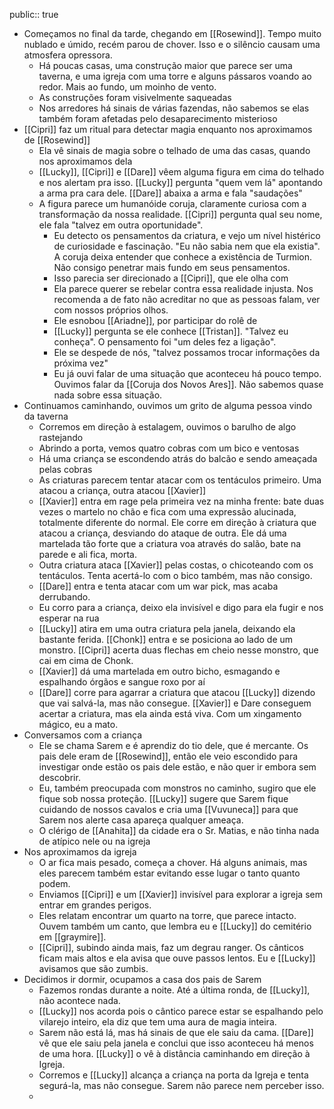 public:: true

- Começamos no final da tarde, chegando em [[Rosewind]]. Tempo muito nublado e úmido, recém parou de chover. Isso e o silêncio causam uma atmosfera opressora.
	- Há poucas casas, uma construção maior que parece ser uma taverna, e uma igreja com uma torre e alguns pássaros voando ao redor. Mais ao fundo, um moinho de vento.
	- As construções foram visivelmente saqueadas
	- Nos arredores há sinais de várias fazendas, não sabemos se elas também foram afetadas pelo desaparecimento misterioso
- [[Cipri]] faz um ritual para detectar magia enquanto nos aproximamos de [[Rosewind]]
	- Ela vê sinais de magia sobre o telhado de uma das casas, quando nos aproximamos dela
	- [[Lucky]], [[Cipri]] e [[Dare]] vêem alguma figura em cima do telhado e nos alertam pra isso. [[Lucky]] pergunta "quem vem lá" apontando a arma pra cara dele. [[Dare]] abaixa a arma e fala "saudações"
	- A figura parece um humanóide coruja, claramente curiosa com a transformação da nossa realidade. [[Cipri]] pergunta qual seu nome, ele fala "talvez em outra oportunidade".
		- Eu detecto os pensamentos da criatura, e vejo um nível histérico de curiosidade e fascinação. "Eu não sabia nem que ela existia". A coruja deixa entender que conhece a existência de Turmion. Não consigo penetrar mais fundo em seus pensamentos.
		- Isso parecia ser direcionado a [[Cipri]], que ele olha com
		- Ela parece querer se rebelar contra essa realidade injusta. Nos recomenda a de fato não acreditar no que as pessoas falam, ver com nossos próprios olhos.
		- Ele esnobou [[Ariadne]], por participar do rolê de
		- [[Lucky]] pergunta se ele conhece [[Tristan]]. "Talvez eu conheça". O pensamento foi "um deles fez a ligação".
		- Ele se despede de nós, "talvez possamos trocar informações da próxima vez"
		- Eu já ouvi falar de uma situação que aconteceu há pouco tempo. Ouvimos falar da [[Coruja dos Novos Ares]]. Não sabemos quase nada sobre essa situação.
- Continuamos caminhando, ouvimos um grito de alguma pessoa vindo da taverna
	- Corremos em direção à estalagem, ouvimos o barulho de algo rastejando
	- Abrindo a porta, vemos quatro cobras com um bico e ventosas
	- Há uma criança se escondendo atrás do balcão e sendo ameaçada pelas cobras
	- As criaturas parecem tentar atacar com os tentáculos primeiro. Uma atacou a criança, outra atacou [[Xavier]]
	- [[Xavier]] entra em rage pela primeira vez na minha frente: bate duas vezes o martelo no chão e fica com uma expressão alucinada, totalmente diferente do normal. Ele corre em direção à criatura que atacou a criança, desviando do ataque de outra. Ele dá uma martelada tão forte que a criatura voa através do salão, bate na parede e ali fica, morta.
	- Outra criatura ataca [[Xavier]] pelas costas, o chicoteando com os tentáculos. Tenta acertá-lo com o bico também, mas não consigo.
	- [[Dare]] entra e tenta atacar com um war pick, mas acaba derrubando.
	- Eu corro para a criança, deixo ela invisível e digo para ela fugir e nos esperar na rua
	- [[Lucky]] atira em uma outra criatura pela janela, deixando ela bastante ferida. [[Chonk]] entra e se posiciona ao lado de um monstro. [[Cipri]] acerta duas flechas em cheio nesse monstro, que cai em cima de Chonk.
	- [[Xavier]] dá uma martelada em outro bicho, esmagando e espalhando órgãos e sangue roxo por aí
	- [[Dare]] corre para agarrar a criatura que atacou [[Lucky]] dizendo que vai salvá-la, mas não consegue. [[Xavier]] e Dare conseguem acertar a criatura, mas ela ainda está viva. Com um xingamento mágico, eu a mato.
- Conversamos com a criança
	- Ele se chama Sarem e é aprendiz do tio dele, que é mercante. Os pais dele eram de [[Rosewind]], então ele veio escondido para investigar onde estão os pais dele estão, e não quer ir embora sem descobrir.
	- Eu, também preocupada com monstros no caminho, sugiro que ele fique sob nossa proteção. [[Lucky]] sugere que Sarem fique cuidando de nossos cavalos e cria uma [[Vuvuneca]] para que Sarem nos alerte casa apareça qualquer ameaça.
	- O clérigo de [[Anahita]] da cidade era o Sr. Matias, e não tinha nada de atípico nele ou na igreja
- Nos aproximamos da igreja
	- O ar fica mais pesado, começa a chover. Há alguns animais, mas eles parecem também estar evitando esse lugar o tanto quanto podem.
	- Enviamos [[Cipri]] e um [[Xavier]] invisível para explorar a igreja sem entrar em grandes perigos.
	- Eles relatam encontrar um quarto na torre, que parece intacto. Ouvem também um canto, que lembra eu e [[Lucky]] do cemitério em [[graymire]].
	- [[Cipri]], subindo ainda mais, faz um degrau ranger. Os cânticos ficam mais altos e ela avisa que ouve passos lentos. Eu e [[Lucky]] avisamos que são zumbis.
- Decidimos ir dormir, ocupamos a casa dos pais de Sarem
	- Fazemos rondas durante a noite. Até a última ronda, de [[Lucky]], não acontece nada.
	- [[Lucky]] nos acorda pois o cântico parece estar se espalhando pelo vilarejo inteiro, ela diz que tem uma aura de magia inteira.
	- Sarem não está lá, mas há sinais de que ele saiu da cama. [[Dare]] vê que ele saiu pela janela e conclui que isso aconteceu há menos de uma hora. [[Lucky]] o vê à distância caminhando em direção à Igreja.
	- Corremos e [[Lucky]] alcança a criança na porta da Igreja e tenta segurá-la, mas não consegue. Sarem não parece nem perceber isso.
	-